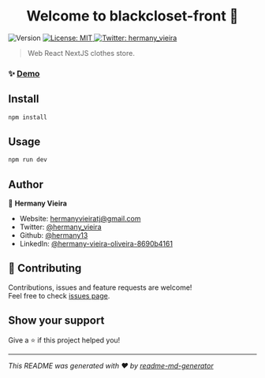 <h1 align="center">Welcome to blackcloset-front 👋</h1>
<p>
  <img alt="Version" src="https://img.shields.io/badge/version-1.0.0-blue.svg?cacheSeconds=2592000" />
  <a href="#" target="_blank">
    <img alt="License: MIT" src="https://img.shields.io/badge/License-MIT-yellow.svg" />
  </a>
  <a href="https://twitter.com/hermany_vieira" target="_blank">
    <img alt="Twitter: hermany_vieira" src="https://img.shields.io/twitter/follow/hermany_vieira.svg?style=social" />
  </a>
</p>

> Web React NextJS clothes store.

### ✨ [Demo](https://blackcloset-front.vercel.app/)

## Install

```sh
npm install
```

## Usage

```sh
npm run dev
```

## Author

👤 **Hermany Vieira**

- Website: hermanyvieiratj@gmail.com
- Twitter: [@hermany_vieira](https://twitter.com/hermany_vieira)
- Github: [@hermany13](https://github.com/hermany13)
- LinkedIn: [@hermany-vieira-oliveira-8690b4161](https://linkedin.com/in/hermany-vieira-oliveira-8690b4161)

## 🤝 Contributing

Contributions, issues and feature requests are welcome!<br />Feel free to check [issues page](https://github.com/Hermany13/blackcloset-front/issues).

## Show your support

Give a ⭐️ if this project helped you!

---

_This README was generated with ❤️ by [readme-md-generator](https://github.com/kefranabg/readme-md-generator)_

